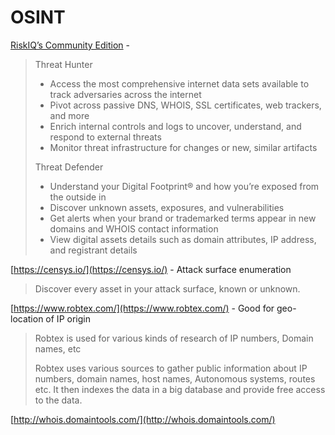# OSINT

[RiskIQ’s Community Edition](https://www.riskiq.com/products/community-edition/) - 

> Threat Hunter
>
> * Access the most comprehensive internet data sets available to track adversaries across the internet
> * Pivot across passive DNS, WHOIS, SSL certificates, web trackers, and more
> * Enrich internal controls and logs to uncover, understand, and respond to external threats
> * Monitor threat infrastructure for changes or new, similar artifacts
>
> Threat Defender
>
> * Understand your Digital Footprint® and how you’re exposed from the outside in
> * Discover unknown assets, exposures, and vulnerabilities
> * Get alerts when your brand or trademarked terms appear in new domains and WHOIS contact information
> * View digital assets details such as domain attributes, IP address, and registrant details

 [https://censys.io/](https://censys.io/) - Attack surface enumeration

> Discover every asset in your attack surface, known or unknown.

 [https://www.robtex.com/](https://www.robtex.com/) - Good for geo-location of IP origin

> Robtex is used for various kinds of research of IP numbers, Domain names, etc
>
> Robtex uses various sources to gather public information about IP numbers, domain names, host names, Autonomous systems, routes etc. It then indexes the data in a big database and provide free access to the data.

 [http://whois.domaintools.com/](http://whois.domaintools.com/)

